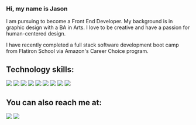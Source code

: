 ### Hi, my name is Jason

I am pursuing to become a Front End Developer.
My background is in graphic design with a BA in Arts. I love to be creative and have a passion for human-centered design.

I have recently completed a full stack software development boot camp from Flatiron School via Amazon's Career Choice program.
## Technology skills:
<img src="https://img.shields.io/badge/JavaScript-323330?style=for-the-badge&logo=javascript&logoColor=F7DF1E" /> 
<img src="https://img.shields.io/badge/React-20232A?style=for-the-badge&logo=react&logoColor=61DAFB" />
<img src="https://img.shields.io/badge/HTML5-E34F26?style=for-the-badge&logo=html5&logoColor=white" /> 
<img src="https://img.shields.io/badge/CSS3-1572B6?style=for-the-badge&logo=css3&logoColor=white" />  
<img src="https://img.shields.io/badge/Ruby-CC342D?style=for-the-badge&logo=ruby&logoColor=white" />
<img src ="https://img.shields.io/badge/Ruby_on_Rails-CC0000?style=for-the-badge&logo=ruby-on-rails&logoColor=white" />
<img src ="https://img.shields.io/badge/adobe%20photoshop-%2331A8FF.svg?style=for-the-badge&logo=adobe%20photoshop&logoColor=white" />
<img src ="https://img.shields.io/badge/adobe%20illustrator-%23FF9A00.svg?style=for-the-badge&logo=adobe%20illustrator&logoColor=white" />
<img src ="https://img.shields.io/badge/figma-%23F24E1E.svg?style=for-the-badge&logo=figma&logoColor=white" />


## You can also reach me at:
<a href="https://www.linkedin.com/in/jong-baik/"><img src="https://img.shields.io/badge/LinkedIn-0077B5?style=for-the-badge&logo=linkedin&logoColor=white" /></a>
<a href="baikjs87@gmail.com"><img src="https://img.shields.io/badge/Gmail-D14836?style=for-the-badge&logo=gmail&logoColor=white" /></a>
